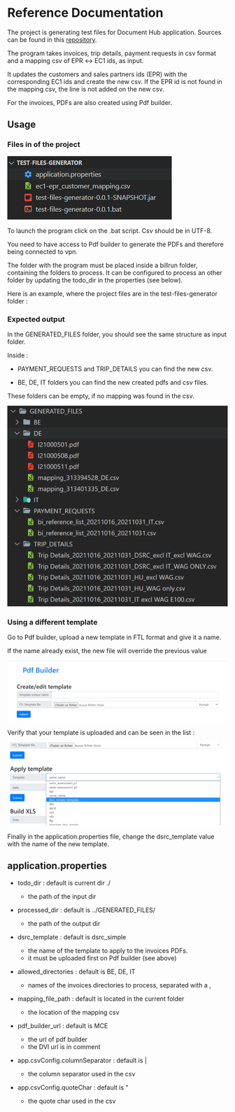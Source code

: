 # Reference Documentation
The project is generating test files for Document Hub application.
Sources can be found in this [repository](https://bitbucket.org/DN_Analytics/test-files-generator/src/2fa89f8ad7e2/?at=master).

The program takes invoices, trip details, payment requests in csv format and a mapping csv of EPR ↔︎ EC1 ids, as input.

It updates the customers and sales partners ids (EPR) with the corresponding EC1 ids and create the new csv. If the EPR id is not found in the mapping csv, the line is not added on the new csv.

For the invoices, PDFs are also created using Pdf builder.

## Usage
### Files in of the project

![Files in of the project](./img1.png)

To launch the program click on the .bat script. Csv should be in UTF-8.

You need to have access to Pdf builder to generate the PDFs and therefore being connected to vpn.

The folder with the program must be placed inside a billrun folder, containing the folders to process. It can be configured to process an other folder by updating the todo_dir in the properties (see below).

Here is an example, where the project files are in the test-files-generator folder :

### Expected output
In the GENERATED_FILES folder, you should see the same structure as input folder.

Inside :

- PAYMENT_REQUESTS and TRIP_DETAILS you can find the new csv.

- BE, DE, IT folders you can find the new created pdfs and csv files.

These folders can be empty, if no mapping was found in the csv.

![expected output](./img3.png)


### Using a different template
Go to Pdf builder, upload a new template in FTL format and give it a name.

If the name already exist, the new file will override the previous value

![pdf builder](./img4.png)

Verify that your template is uploaded and can be seen in the list :

![pdf builder](./img5.png)


Finally in the application.properties file, change the dsrc_template value with the name of the new template.

## application.properties  
- todo_dir : default is current dir  ./
  - the path of the input dir

- processed_dir : default is ../GENERATED_FILES/
  - the path of the output dir

- dsrc_template : default is dsrc_simple
  - the name of the template to apply to the invoices PDFs.
  - it must be uploaded first on Pdf builder (see above)

- allowed_directories : default is BE, DE, IT
  - names of the invoices directories to process, separated with a ,

- mapping_file_path : default is located in the current folder
  - the location of the mapping csv

- pdf_builder_url : default is MCE 
  - the url of pdf builder
  - the DVI url is in comment

- app.csvConfig.columnSeparator : default is |
  - the column separator used in the csv

- app.csvConfig.quoteChar : default is "
  - the quote char used in the csv  